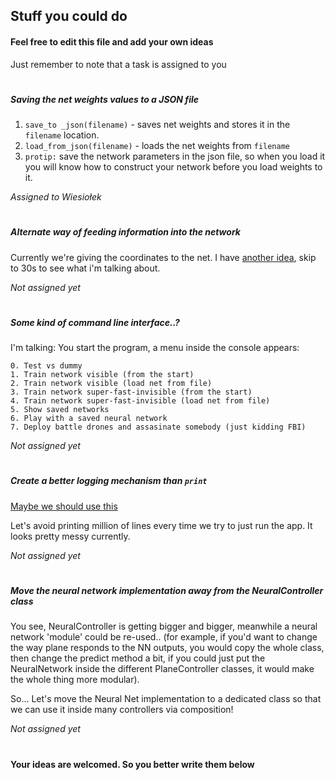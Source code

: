 ## Stuff you could do

#### Feel free to edit this file and add your own ideas
Just remember to note that a task is assigned to you
#
##### Saving the net weights values to a JSON file
1. `save_to _json(filename)` - saves net weights and stores it in the `filename` location.
2. `load_from_json(filename)` - loads the net weights from `filename`
3. `protip:` save the network parameters in the json file, so when you load it you will know how to construct your network before you load weights to it.

*Assigned to Wiesiołek*
#
##### Alternate way of feeding information into the network
Currently we're giving the coordinates to the net.
I have [another idea](https://youtu.be/BBLJFYr7zB8), skip to 30s to see what i'm talking about.

*Not assigned yet*

#
##### Some kind of command line interface..?
I'm talking:
You start the program, a menu inside the console appears:

```
0. Test vs dummy
1. Train network visible (from the start)
2. Train network visible (load net from file)
3. Train network super-fast-invisible (from the start)
4. Train network super-fast-invisible (load net from file)
5. Show saved networks
6. Play with a saved neural network
7. Deploy battle drones and assasinate somebody (just kidding FBI)
```

*Not assigned yet*

#
##### Create a better logging mechanism than `print`
[Maybe we should use this](https://docs.python.org/3/library/logging.html)

Let's avoid printing million of lines every time we try to just run the app.
It looks pretty messy currently.

*Not assigned yet*

#
##### Move the neural network implementation away from the NeuralController class
You see, NeuralController is getting bigger and bigger, meanwhile a neural network 'module' could be re-used..
(for example, if you'd want to change the way plane responds to the NN outputs, you would copy the whole class, then change the predict method a bit, if you could just put the NeuralNetwork inside the different PlaneController classes, it would make the whole thing more modular).

So... Let's move the Neural Net implementation to a dedicated class so that we can use it inside many controllers via composition!

*Not assigned yet*

#
#### Your ideas are welcomed. So you better write them below
